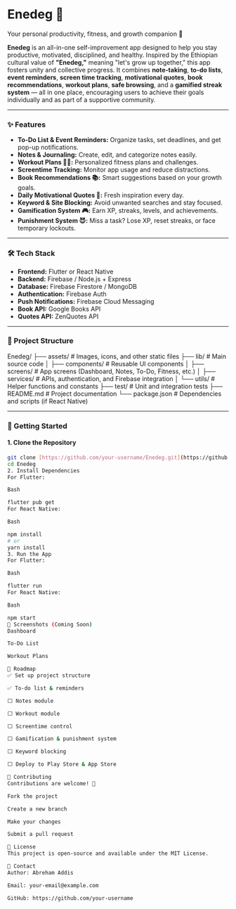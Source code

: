 # Enedeg 🌟
Your personal productivity, fitness, and growth companion 🚀

**Enedeg** is an all-in-one self-improvement app designed to help you stay productive, motivated, disciplined, and healthy. Inspired by the Ethiopian cultural value of **"Enedeg,"** meaning "let's grow up together," this app fosters unity and collective progress. It combines **note-taking**, **to-do lists**, **event reminders**, **screen time tracking**, **motivational quotes**, **book recommendations**, **workout plans**, **safe browsing**, and a **gamified streak system** — all in one place, encouraging users to achieve their goals individually and as part of a supportive community.

---

### ✨ Features

* **To-Do List & Event Reminders:** Organize tasks, set deadlines, and get pop-up notifications.
* **Notes & Journaling:** Create, edit, and categorize notes easily.
* **Workout Plans 🏋️‍♂️:** Personalized fitness plans and challenges.
* **Screentime Tracking:** Monitor app usage and reduce distractions.
* **Book Recommendations 📚:** Smart suggestions based on your growth goals.
* **Daily Motivational Quotes 🌅:** Fresh inspiration every day.
* **Keyword & Site Blocking:** Avoid unwanted searches and stay focused.
* **Gamification System 🎮:** Earn XP, streaks, levels, and achievements.
* **Punishment System 😈:** Miss a task? Lose XP, reset streaks, or face temporary lockouts.

---

### 🛠 Tech Stack

* **Frontend:** Flutter or React Native
* **Backend:** Firebase / Node.js + Express
* **Database:** Firebase Firestore / MongoDB
* **Authentication:** Firebase Auth
* **Push Notifications:** Firebase Cloud Messaging
* **Book API:** Google Books API
* **Quotes API:** ZenQuotes API

---

### 📂 Project Structure

Enedeg/
├── assets/              # Images, icons, and other static files
├── lib/                 # Main source code
│   ├── components/      # Reusable UI components
│   ├── screens/         # App screens (Dashboard, Notes, To-Do, Fitness, etc.)
│   ├── services/        # APIs, authentication, and Firebase integration
│   └── utils/           # Helper functions and constants
├── test/                # Unit and integration tests
├── README.md            # Project documentation
└── package.json         # Dependencies and scripts (if React Native)


---

### 🚀 Getting Started

#### 1. Clone the Repository

```bash
git clone [https://github.com/your-username/Enedeg.git](https://github.com/your-username/Enedeg.git)
cd Enedeg
2. Install Dependencies
For Flutter:

Bash

flutter pub get
For React Native:

Bash

npm install
# or
yarn install
3. Run the App
For Flutter:

Bash

flutter run
For React Native:

Bash

npm start
📸 Screenshots (Coming Soon)
Dashboard

To-Do List

Workout Plans

📌 Roadmap
✅ Set up project structure

✅ To-do list & reminders

⬜ Notes module

⬜ Workout module

⬜ Screentime control

⬜ Gamification & punishment system

⬜ Keyword blocking

⬜ Deploy to Play Store & App Store

🤝 Contributing
Contributions are welcome! 🎉

Fork the project

Create a new branch

Make your changes

Submit a pull request

📜 License
This project is open-source and available under the MIT License.

📧 Contact
Author: Abreham Addis

Email: your-email@example.com

GitHub: https://github.com/your-username